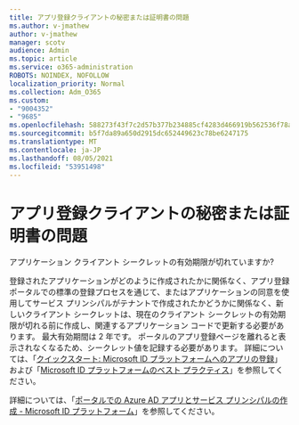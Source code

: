 ```yaml
---
title: アプリ登録クライアントの秘密または証明書の問題
ms.author: v-jmathew
author: v-jmathew
manager: scotv
audience: Admin
ms.topic: article
ms.service: o365-administration
ROBOTS: NOINDEX, NOFOLLOW
localization_priority: Normal
ms.collection: Adm_O365
ms.custom:
- "9004352"
- "9685"
ms.openlocfilehash: 588273f43f7c2d57b377b234885cf4283d466919b562536f78a64356422f9f9f
ms.sourcegitcommit: b5f7da89a650d2915dc652449623c78be6247175
ms.translationtype: MT
ms.contentlocale: ja-JP
ms.lasthandoff: 08/05/2021
ms.locfileid: "53951498"
---
```

# <a name="app-registration-client-secret-or-certificate-issues"></a>アプリ登録クライアントの秘密または証明書の問題

アプリケーション クライアント シークレットの有効期限が切れていますか?

登録されたアプリケーションがどのように作成されたかに関係なく、アプリ登録ポータルでの標準の登録プロセスを通じて、またはアプリケーションの同意を使用してサービス プリンシパルがテナントで作成されたかどうかに関係なく、新しいクライアント シークレットは、現在のクライアント シークレットの有効期限が切れる前に作成し、関連するアプリケーション コードで更新する必要があります。 最大有効期間は 2 年です。 ポータルのアプリ登録ページを離れると表示されなくなるため、シークレット値を記録する必要があります。 詳細については、「[クイックスタート: Microsoft ID プラットフォームへのアプリの登録](https://docs.microsoft.com/azure/active-directory/develop/quickstart-register-app)」および「[Microsoft ID プラットフォームのベスト プラクティス](https://docs.microsoft.com/azure/active-directory/develop/identity-platform-integration-checklist#security)」を参照してください。

詳細については、「[ポータルでの Azure AD アプリとサービス プリンシパルの作成 - Microsoft ID プラットフォーム](https://docs.microsoft.com/azure/active-directory/develop/howto-create-service-principal-portal)」を参照してください。
